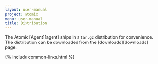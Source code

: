 ```yaml
---
layout: user-manual
project: atomix
menu: user-manual
title: Distribution
---
```


The Atomix [Agent][agent] ships in a `tar.gz` distribution for convenience. The distribution can be downloaded from the [downloads][downloads] page.

{% include common-links.html %}
